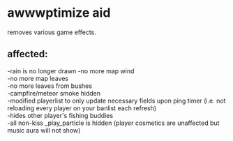 # awwwptimize aid  
removes various game effects.  
  
## affected:  
-rain is no longer drawn 
-no more map wind  
-no more map leaves   
-no more leaves from bushes  
-campfire/meteor smoke hidden  
-modified playerlist to only update necessary fields upon ping timer (i.e. not reloading every player on your banlist each refresh)  
-hides other player's fishing buddies  
-all non-kiss _play_particle is hidden (player cosmetics are unaffected but music aura will not show)
